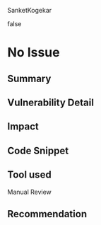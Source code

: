 SanketKogekar

false

# No Issue

## Summary

## Vulnerability Detail

## Impact

## Code Snippet


## Tool used

Manual Review

## Recommendation

